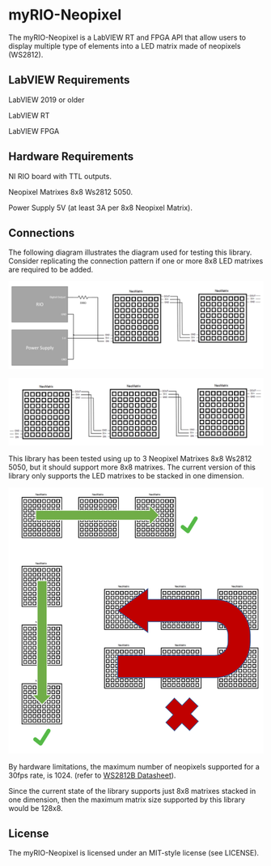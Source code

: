 # myRIO-Neopixel

The myRIO-Neopixel is a LabVIEW RT and FPGA API that allow users to display multiple type of elements into a LED matrix made of neopixels (WS2812).

## LabVIEW Requirements

LabVIEW 2019 or older

LabVIEW RT

LabVIEW FPGA

## Hardware Requirements

NI RIO board with TTL outputs.

Neopixel Matrixes 8x8 Ws2812 5050.

Power Supply 5V (at least 3A per 8x8 Neopixel Matrix).

## Connections

The following diagram illustrates the diagram used for testing this library. Consider replicating the connection pattern if one or more 8x8 LED matrixes are required to be added.

![Connections](./Source/Documentation/Connections.PNG)

![MatrixesArrangement](./Source/Documentation/MatrixesArrangement.PNG)

This library has been tested using up to 3 Neopixel Matrixes 8x8 Ws2812 5050, but it should support more 8x8 matrixes. The current version of this library only supports the LED matrixes to be stacked in one dimension.

![SupportedConfigurations](./Source/Documentation/SupportedConfigurations.PNG)

By hardware limitations, the maximum number of neopixels supported for a 30fps rate, is 1024. (refer to [WS2812B Datasheet](https://cdn-shop.adafruit.com/datasheets/WS2812B.pdf)).

Since the current state of the library supports just 8x8 matrixes stacked in one dimension, then the maximum matrix size supported by this library would be 128x8.


## License

The myRIO-Neopixel is licensed under an MIT-style license (see LICENSE).
